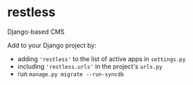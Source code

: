 # restless
Django-based CMS

Add to your Django project by:
- adding `'restless'` to the list of active apps in `settings.py`
- including `'restless.urls'` in the project's `urls.py`
- run `manage.py migrate --run-syncdb`
